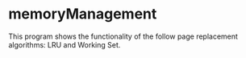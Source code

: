 # memoryManagement
This program shows the functionality of the follow page replacement algorithms: LRU and Working Set.
